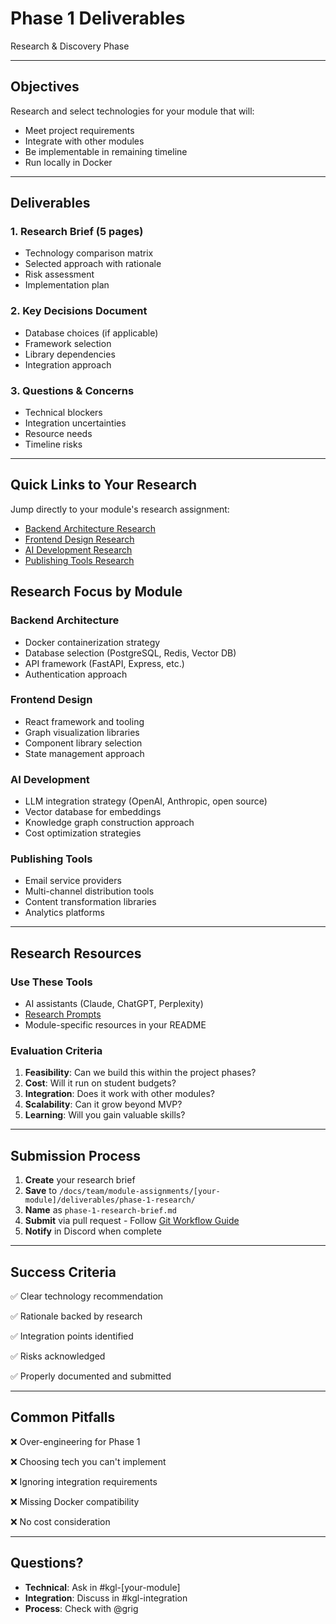 # Phase 1 Deliverables

Research & Discovery Phase

---

## Objectives

Research and select technologies for your module that will:

- Meet project requirements
- Integrate with other modules
- Be implementable in remaining timeline
- Run locally in Docker

---

## Deliverables

### 1. Research Brief (5 pages)
- Technology comparison matrix
- Selected approach with rationale
- Risk assessment
- Implementation plan

### 2. Key Decisions Document
- Database choices (if applicable)
- Framework selection
- Library dependencies
- Integration approach

### 3. Questions & Concerns
- Technical blockers
- Integration uncertainties
- Resource needs
- Timeline risks

---

## Quick Links to Your Research

Jump directly to your module's research assignment:

- [Backend Architecture Research](../module-assignments/backend-architecture/02-phase-1-research/02b-phase-1-research-assignment.md)
- [Frontend Design Research](../module-assignments/frontend-design/02-phase-1-research/02b-phase-1-research-assignment.md)
- [AI Development Research](../module-assignments/ai-development/02-phase-1-research/02b-phase-1-research-assignment.md)
- [Publishing Tools Research](../module-assignments/publishing-tools/02-phase-1-research/02b-phase-1-research-assignment.md)

## Research Focus by Module

### Backend Architecture
- Docker containerization strategy
- Database selection (PostgreSQL, Redis, Vector DB)
- API framework (FastAPI, Express, etc.)
- Authentication approach

### Frontend Design  
- React framework and tooling
- Graph visualization libraries
- Component library selection
- State management approach

### AI Development
- LLM integration strategy (OpenAI, Anthropic, open source)
- Vector database for embeddings
- Knowledge graph construction approach
- Cost optimization strategies

### Publishing Tools
- Email service providers
- Multi-channel distribution tools
- Content transformation libraries
- Analytics platforms

---

## Research Resources

### Use These Tools
- AI assistants (Claude, ChatGPT, Perplexity)
- [Research Prompts](../prompts/)
- Module-specific resources in your README

### Evaluation Criteria
1. **Feasibility**: Can we build this within the project phases?
2. **Cost**: Will it run on student budgets?
3. **Integration**: Does it work with other modules?
4. **Scalability**: Can it grow beyond MVP?
5. **Learning**: Will you gain valuable skills?

---

## Submission Process

1. **Create** your research brief
2. **Save** to `/docs/team/module-assignments/[your-module]/deliverables/phase-1-research/`
3. **Name** as `phase-1-research-brief.md`
4. **Submit** via pull request - Follow [Git Workflow Guide](../git-workflow.md)
5. **Notify** in Discord when complete

---

## Success Criteria

✅ Clear technology recommendation

✅ Rationale backed by research

✅ Integration points identified

✅ Risks acknowledged

✅ Properly documented and submitted

---

## Common Pitfalls

❌ Over-engineering for Phase 1  

❌ Choosing tech you can't implement  

❌ Ignoring integration requirements  

❌ Missing Docker compatibility  

❌ No cost consideration

---

## Questions?

- **Technical**: Ask in #kgl-[your-module]
- **Integration**: Discuss in #kgl-integration
- **Process**: Check with @grig
